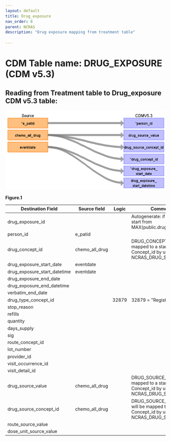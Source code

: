 ```yaml
---
layout: default
title: Drug_exposure
nav_order: 8
parent: NCRAS
description: "Drug exposure mapping from treatment table"

---
```



# CDM Table name: DRUG_EXPOSURE (CDM v5.3)

## Reading from Treatment table to Drug_exposure CDM v5.3 table:
![](images/image6.png)

**Figure.1**

| Destination Field | Source field | Logic | Comment field |
| --- | --- | :---: | --- |
|drug_exposure_id |  | | Autogenerate: if table is empty, start from MAX(public.drug_exposure_id)+1|
|person_id| e_patid | | |
|drug_concept_id|chemo_all_drug  | |DRUG_CONCEPT_ID will be mapped to a standard Concept_id by using NCRAS_DRUG_STCM. |
|drug_exposure_start_date|eventdate  | | |
|drug_exposure_start_datetime|eventdate  | | |
|drug_exposure_end_date|  | | |
|drug_exposure_end_datetime|  | | |
|verbatim_end_date|  | | |
|drug_type_concept_id|  |32879 |32879  = "Registry" |
|stop_reason|  | | |
|refills|  | | |
|quantity|  | | |
|days_supply|  | | |
|sig|  | | |
|route_concept_id|  | | |
|lot_number|  | | |
|provider_id|  | | |
|visit_occurrence_id|  | | |
|visit_detail_id|  | | |
|drug_source_value| chemo_all_drug | | DRUG_SOURCE_VALUE will be mapped to a standard Concept_id by using NCRAS_DRUG_STCM.|
|drug_source_concept_id| chemo_all_drug | | DRUG_SOURCE_CONCEPT_ID will be mapped to a standard Concept_id by using NCRAS_DRUG_STCM.|
|route_source_value|  | | |
|dose_unit_source_value|  | | |

